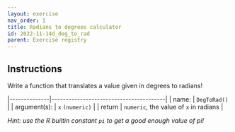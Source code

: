 ```yaml
---
layout: exercise 
nav_order: 1
title: Radians to degrees calculator
id: 2022-11-14d_deg_to_rad
parent: Exercise registry
---
```


## Instructions

Write a function that translates a value given in degrees to radians!

|--------------|----------------------------------------|
| name:        | `DegToRad()`                           |
| argument(s): | `x` `(numeric)`                        |
| return       | `numeric`, the value of `x` in radians |


*Hint: use the R builtin constant `pi` to get a good enough value of pi!*
